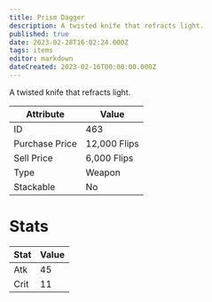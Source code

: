 ```yaml
---
title: Prism Dagger
description: A twisted knife that refracts light.
published: true
date: 2023-02-28T16:02:24.000Z
tags: items
editor: markdown
dateCreated: 2023-02-16T00:00:00.000Z
---
```


A twisted knife that refracts light.

|Attribute|Value|
|-|-|
|ID|463|
|Purchase Price|12,000 Flips|
|Sell Price|6,000 Flips|
|Type|Weapon|
|Stackable|No|

# Stats
|Stat|Value|
|-|-|
|Atk|45|
|Crit|11|
